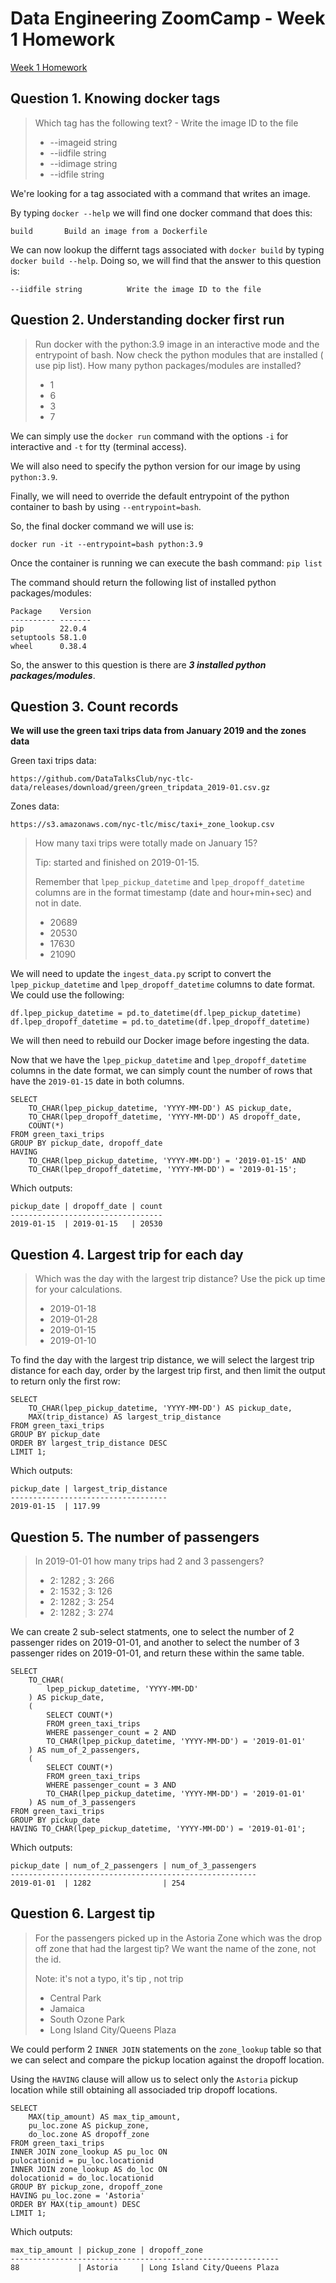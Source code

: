 # Data Engineering ZoomCamp - Week 1 Homework
[Week 1 Homework](https://github.com/DataTalksClub/data-engineering-zoomcamp/blob/main/cohorts/2023/week_1_docker_sql/homework.md)


## Question 1. Knowing docker tags
> Which tag has the following text? - Write the image ID to the file
>
> - --imageid string
> - --iidfile string
> - --idimage string
> - --idfile string

We're looking for a tag associated with a command that writes an image.

By typing `docker --help` we will find one docker command that does this:
```
build       Build an image from a Dockerfile
```

We can now lookup the differnt tags associated with `docker build` by typing `docker build --help`. Doing so, we will find that the answer to this question is:
```
--iidfile string          Write the image ID to the file
```


## Question 2. Understanding docker first run
> Run docker with the python:3.9 image in an interactive mode and the entrypoint of bash. Now check the python modules that are installed ( use pip list). How many python packages/modules are installed?
>
> - 1
> - 6
> - 3
> - 7

We can simply use the `docker run` command with the options `-i` for interactive and `-t` for tty (terminal access).

We will also need to specify the python version for our image by using `python:3.9`.

Finally, we will need to override the default entrypoint of the python container to bash by using `--entrypoint=bash`.

So, the final docker command we will use is:
```
docker run -it --entrypoint=bash python:3.9
```
Once the container is running we can execute the bash command: `pip list`

The command should return the following list of installed python packages/modules:
```
Package    Version
---------- -------
pip        22.0.4
setuptools 58.1.0
wheel      0.38.4
```
So, the answer to this question is there are **_3 installed python packages/modules_**.


## Question 3. Count records
**We will use the green taxi trips data from January 2019 and the zones data**

Green taxi trips data:
```
https://github.com/DataTalksClub/nyc-tlc-data/releases/download/green/green_tripdata_2019-01.csv.gz
```
Zones data:
```
https://s3.amazonaws.com/nyc-tlc/misc/taxi+_zone_lookup.csv
```
> How many taxi trips were totally made on January 15?
> 
> Tip: started and finished on 2019-01-15.
> 
> Remember that `lpep_pickup_datetime` and `lpep_dropoff_datetime` columns are in the format timestamp (date and hour+min+sec) and not in date.
> 
> - 20689
> - 20530
> - 17630
> - 21090

We will need to update the `ingest_data.py` script to convert the `lpep_pickup_datetime` and `lpep_dropoff_datetime` columns to date format. We could use the following:
```
df.lpep_pickup_datetime = pd.to_datetime(df.lpep_pickup_datetime)
df.lpep_dropoff_datetime = pd.to_datetime(df.lpep_dropoff_datetime)
```
We will then need to rebuild our Docker image before ingesting the data.

Now that we have the `lpep_pickup_datetime` and `lpep_dropoff_datetime` columns in the date format, we can simply count the number of rows that have the `2019-01-15` date in both columns.
```
SELECT
	TO_CHAR(lpep_pickup_datetime, 'YYYY-MM-DD') AS pickup_date,
	TO_CHAR(lpep_dropoff_datetime, 'YYYY-MM-DD') AS dropoff_date,
	COUNT(*)
FROM green_taxi_trips
GROUP BY pickup_date, dropoff_date
HAVING
	TO_CHAR(lpep_pickup_datetime, 'YYYY-MM-DD') = '2019-01-15' AND
	TO_CHAR(lpep_dropoff_datetime, 'YYYY-MM-DD') = '2019-01-15';
```
Which outputs:
```
pickup_date | dropoff_date | count
----------------------------------
2019-01-15  | 2019-01-15   | 20530
```


## Question 4. Largest trip for each day
> Which was the day with the largest trip distance? Use the pick up time for your calculations.
> 
> - 2019-01-18
> - 2019-01-28
> - 2019-01-15
> - 2019-01-10

To find the day with the largest trip distance, we will select the largest trip distance for each day, order by the largest trip first, and then limit the output to return only the first row:
```
SELECT
	TO_CHAR(lpep_pickup_datetime, 'YYYY-MM-DD') AS pickup_date,
	MAX(trip_distance) AS largest_trip_distance
FROM green_taxi_trips
GROUP BY pickup_date 
ORDER BY largest_trip_distance DESC
LIMIT 1;
```
Which outputs:
```
pickup_date | largest_trip_distance
-----------------------------------
2019-01-15  | 117.99
```


## Question 5. The number of passengers
> In 2019-01-01 how many trips had 2 and 3 passengers?
> 
> - 2: 1282 ; 3: 266
> - 2: 1532 ; 3: 126
> - 2: 1282 ; 3: 254
> - 2: 1282 ; 3: 274

We can create 2 sub-select statments, one to select the number of 2 passenger rides on 2019-01-01, and another to select the number of 3 passenger rides on 2019-01-01, and return these within the same table.
```
SELECT
	TO_CHAR(
		lpep_pickup_datetime, 'YYYY-MM-DD'
	) AS pickup_date,
	(
		SELECT COUNT(*)
		FROM green_taxi_trips
		WHERE passenger_count = 2 AND
		TO_CHAR(lpep_pickup_datetime, 'YYYY-MM-DD') = '2019-01-01'
	) AS num_of_2_passengers,
	(
		SELECT COUNT(*)
		FROM green_taxi_trips
		WHERE passenger_count = 3 AND
		TO_CHAR(lpep_pickup_datetime, 'YYYY-MM-DD') = '2019-01-01'
	) AS num_of_3_passengers
FROM green_taxi_trips
GROUP BY pickup_date
HAVING TO_CHAR(lpep_pickup_datetime, 'YYYY-MM-DD') = '2019-01-01';
```
Which outputs:
```
pickup_date | num_of_2_passengers | num_of_3_passengers
-------------------------------------------------------
2019-01-01  | 1282                | 254
```


## Question 6. Largest tip
> For the passengers picked up in the Astoria Zone which was the drop off zone that had the largest tip? We want the name of the zone, not the id.
> 
> Note: it's not a typo, it's tip , not trip
> 
> - Central Park
> - Jamaica
> - South Ozone Park
> - Long Island City/Queens Plaza

We could perform 2 `INNER JOIN` statements on the `zone_lookup` table so that we can select and compare the pickup location against the dropoff location. 

Using the `HAVING` clause will allow us to select only the `Astoria` pickup location while still obtaining all associaded trip dropoff locations.
```
SELECT 
	MAX(tip_amount) AS max_tip_amount,
	pu_loc.zone AS pickup_zone,
	do_loc.zone AS dropoff_zone
FROM green_taxi_trips
INNER JOIN zone_lookup AS pu_loc ON
pulocationid = pu_loc.locationid 
INNER JOIN zone_lookup AS do_loc ON
dolocationid = do_loc.locationid
GROUP BY pickup_zone, dropoff_zone
HAVING pu_loc.zone = 'Astoria'
ORDER BY MAX(tip_amount) DESC
LIMIT 1;
```
Which outputs:
```
max_tip_amount | pickup_zone | dropoff_zone
------------------------------------------------------------
88             | Astoria     | Long Island City/Queens Plaza
```
